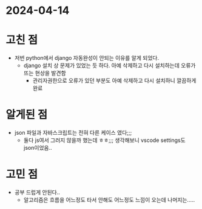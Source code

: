 # 2024-04-14

# 고친 점
- 저번 python에서 django 자동완성이 안되는 이유를 알게 되었다.
  - django 설치 상 문제가 있었는 듯 하다. 아예 삭제하고 다시 설치하는데 오류가 뜨는 현상을 발견함
    - 관리자권한으로 오류가 있던 부분도 아예 삭제하고 다시 설치하니 깔끔하게 완료

# 알게된 점
- json 파일과 자바스크립트는 전혀 다른 케이스 였다;;;
  - 둘다 js여서 그러지 않을까 했는데 ㅎㅎ;;; 생각해보니 vscode settings도 json이었음..

# 고민 점 
- 공부 드럽게 안된다..
  - 알고리즘은 흐름을 어느정도 타서 안해도 어느정도 느낌이 오는데 나머지는.....